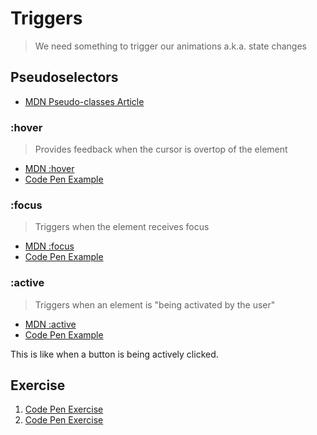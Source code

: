 # Triggers

> We need something to trigger our animations a.k.a. state changes

## Pseudoselectors

- [MDN Pseudo-classes Article](https://developer.mozilla.org/en-US/docs/Web/CSS/Pseudo-classes)

### :hover

> Provides feedback when the cursor is overtop of the element

- [MDN :hover](https://developer.mozilla.org/en-US/docs/Web/CSS/:hover)
- [Code Pen Example](https://codepen.io/Colt/pen/QgpzMy?editors=1100)

### :focus

> Triggers when the element receives focus

- [MDN :focus](https://developer.mozilla.org/en-US/docs/Web/CSS/:focus)
- [Code Pen Example](https://codepen.io/Colt/pen/QgpzMy?editors=1100)

### :active

> Triggers when an element is "being activated by the user"

- [MDN :active](https://developer.mozilla.org/en-US/docs/Web/CSS/:active)
- [Code Pen Example](https://codepen.io/Colt/pen/QgpzMy?editors=1100)

This is like when a button is being actively clicked.

## Exercise

1. [Code Pen Exercise](https://codepen.io/neenjaw/pen/pVgmpY?editors=1100)
2. [Code Pen Exercise](https://codepen.io/neenjaw/pen/RyrmyL)